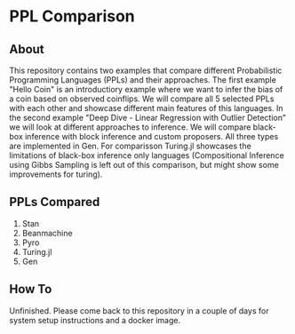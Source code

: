 # PPL Comparison

## About
This repository contains two examples that compare different Probabilistic Programming Languages (PPLs) and their approaches.
The first example "Hello Coin" is an introductiory example where we want to infer the bias of a coin based on observed coinflips. We will compare all 5 selected PPLs with each other and showcase different main features of this languages.
In the second example "Deep Dive - Linear Regression with Outlier Detection" we will look at different approaches to inference. We will compare black-box inference with block inference and custom proposers. All three types are implemented in Gen. For comparisson Turing.jl showcases the limitations of black-box inference only languages (Compositional Inference using Gibbs Sampling is left out of this comparison, but might show some improvements for turing).

## PPLs Compared

1. Stan
2. Beanmachine
3. Pyro
4. Turing.jl
5. Gen

## How To
Unfinished. Please come back to this repository in a couple of days for system setup instructions and a docker image.
